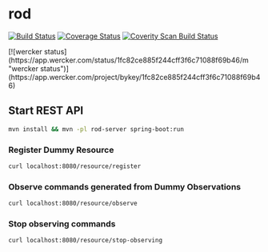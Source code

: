 # rod

[![Build Status](https://travis-ci.org/ekholabs/rod.svg)](https://travis-ci.org/ekholabs/rod)
[![Coverage Status](https://coveralls.io/repos/ekholabs/rod/badge.svg?branch=master&service=github)](https://coveralls.io/github/ekholabs/rod?branch=master)
<a href="https://scan.coverity.com/projects/5771">
  <img alt="Coverity Scan Build Status"
       src="https://scan.coverity.com/projects/5771/badge.svg"/>
</a>

<p/>
[![wercker status](https://app.wercker.com/status/1fc82ce885f244cff3f6c71088f69b46/m "wercker status")](https://app.wercker.com/project/bykey/1fc82ce885f244cff3f6c71088f69b46)

## Start REST API

```bash
mvn install && mvn -pl rod-server spring-boot:run
```

### Register Dummy Resource

```bash
curl localhost:8080/resource/register
```

### Observe commands generated from Dummy Observations

```bash
curl localhost:8080/resource/observe
```

### Stop observing commands

```bash
curl localhost:8080/resource/stop-observing
```

 
